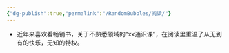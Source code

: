 ```yaml
---
{"dg-publish":true,"permalink":"/RandomBubbles/阅读/"}
---
```


- 近年来喜欢看畅销书，关于不熟悉领域的“xx通识课”，在阅读里重温了从无到有的快乐，无知的特权。